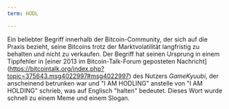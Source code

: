 ```yaml
---
term: HODL

---
```

Ein beliebter Begriff innerhalb der Bitcoin-Community, der sich auf die Praxis bezieht, seine Bitcoins trotz der Marktvolatilität langfristig zu behalten und nicht zu verkaufen. Der Begriff hat seinen Ursprung in einem Tippfehler in [einer 2013 im Bitcoin-Talk-Forum geposteten Nachricht] (https://bitcointalk.org/index.php?topic=375643.msg4022997#msg4022997) des Nutzers *GameKyuubi*, der anscheinend betrunken war und "I AM HODLING" anstelle von "I AM HOLDING" schrieb, was auf Englisch "halten" bedeutet. Dieses Wort wurde schnell zu einem Meme und einem Slogan.